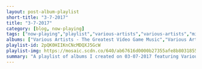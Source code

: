 ```yaml
---
layout: post-album-playlist
short-title: "3-7-2017"
title: "3-7-2017"
category: [blog, now-playing]
tags: ["now-playing","playlist","various-artists","various-artists","minus-the-bear","mae","bloodhound-gang","lagwagon","grandaddy","various-artists","various-artists"]
albums: ["Various Artists - The Greatest Video Game Music","Various Artists - DreamWorks Voltron Legendary Defender (Season 1 Soundtrack)","Minus the Bear - VOIDS","Mae - Destination: B-Sides","Bloodhound Gang - Hefty Fine","Lagwagon - Let's Talk About Leftovers","Grandaddy - Last Place","Various Artists - The Chief","Various Artists - Goblin"]
playlist-id: 2pQK0HIIKnCNcMDQXJ5GcW
playlist-img: https://mosaic.scdn.co/640/ab67616d0000b27355afe8b80318554b77747d3dab67616d0000b273673d4b7846e452f708346a68ab67616d0000b273943c113347461b66ba58d116ab67616d0000b27399948d6ce9714dae178a3292
summary: "A playlist of albums I created on 03-07-2017 featuring Various Artists, Various Artists, Minus the Bear, Mae, Bloodhound Gang, Lagwagon, Grandaddy, Various Artists, and Various Artists"
---
```

